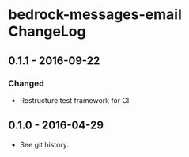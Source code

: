 # bedrock-messages-email ChangeLog

## 0.1.1 - 2016-09-22

### Changed
- Restructure test framework for CI.

## 0.1.0 - 2016-04-29

- See git history.
